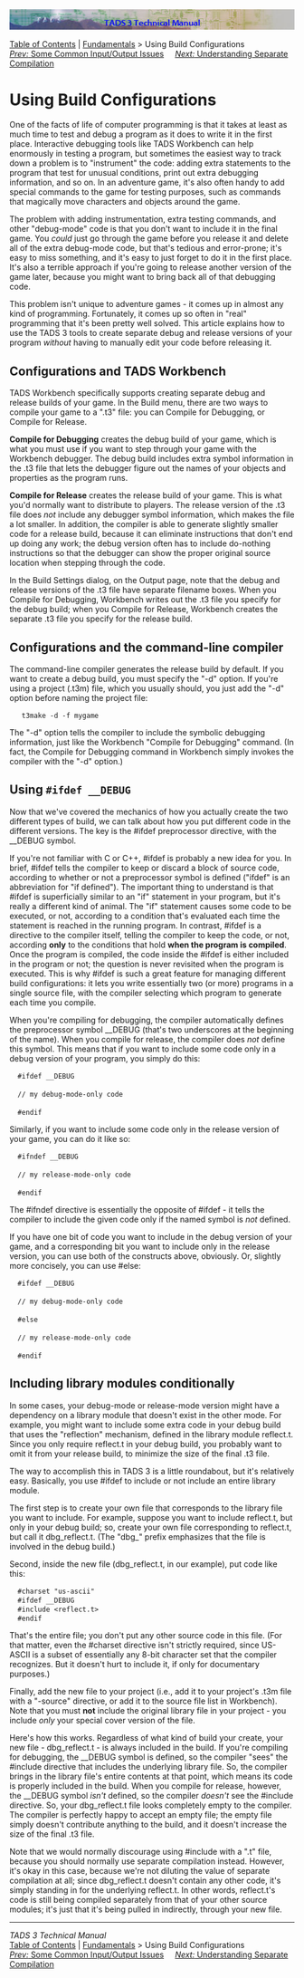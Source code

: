 <div class="topbar">

<img src="topbar.jpg" data-border="0" />

</div>

<div class="nav">

<a href="toc.htm" class="nav">Table of Contents</a> \|
<a href="fund.htm" class="nav">Fundamentals</a> \> Using Build
Configurations  
<span class="navnp"><a href="t3inout.htm" class="nav"><em>Prev:</em> Some Common
Input/Output Issues</a>    
<a href="t3inc.htm" class="nav"><em>Next:</em> Understanding Separate
Compilation</a>     </span>

</div>

<div class="main">

# Using Build Configurations

One of the facts of life of computer programming is that it takes at
least as much time to test and debug a program as it does to write it in
the first place. Interactive debugging tools like TADS Workbench can
help enormously in testing a program, but sometimes the easiest way to
track down a problem is to "instrument" the code: adding extra
statements to the program that test for unusual conditions, print out
extra debugging information, and so on. In an adventure game, it's also
often handy to add special commands to the game for testing purposes,
such as commands that magically move characters and objects around the
game.

The problem with adding instrumentation, extra testing commands, and
other "debug-mode" code is that you don't want to include it in the
final game. You *could* just go through the game before you release it
and delete all of the extra debug-mode code, but that's tedious and
error-prone; it's easy to miss something, and it's easy to just forget
to do it in the first place. It's also a terrible approach if you're
going to release another version of the game later, because you might
want to bring back all of that debugging code.

This problem isn't unique to adventure games - it comes up in almost any
kind of programming. Fortunately, it comes up so often in "real"
programming that it's been pretty well solved. This article explains how
to use the TADS 3 tools to create separate debug and release versions of
your program *without* having to manually edit your code before
releasing it.

## Configurations and TADS Workbench

TADS Workbench specifically supports creating separate debug and release
builds of your game. In the Build menu, there are two ways to compile
your game to a ".t3" file: you can Compile for Debugging, or Compile for
Release.

**Compile for Debugging** creates the debug build of your game, which is
what you must use if you want to step through your game with the
Workbench debugger. The debug build includes extra symbol information in
the .t3 file that lets the debugger figure out the names of your objects
and properties as the program runs.

**Compile for Release** creates the release build of your game. This is
what you'd normally want to distribute to players. The release version
of the .t3 file does *not* include any debugger symbol information,
which makes the file a lot smaller. In addition, the compiler is able to
generate slightly smaller code for a release build, because it can
eliminate instructions that don't end up doing any work; the debug
version often has to include do-nothing instructions so that the
debugger can show the proper original source location when stepping
through the code.

In the Build Settings dialog, on the Output page, note that the debug
and release versions of the .t3 file have separate filename boxes. When
you Compile for Debugging, Workbench writes out the .t3 file you specify
for the debug build; when you Compile for Release, Workbench creates the
separate .t3 file you specify for the release build.

## Configurations and the command-line compiler

The command-line compiler generates the release build by default. If you
want to create a debug build, you must specify the "-d" option. If
you're using a project (.t3m) file, which you usually should, you just
add the "-d" option before naming the project file:

       t3make -d -f mygame

The "-d" option tells the compiler to include the symbolic debugging
information, just like the Workbench "Compile for Debugging" command.
(In fact, the Compile for Debugging command in Workbench simply invokes
the compiler with the "-d" option.)

## Using `#ifdef __DEBUG`

Now that we've covered the mechanics of how you actually create the two
different types of build, we can talk about how you put different code
in the different versions. The key is the \#ifdef preprocessor
directive, with the \_\_DEBUG symbol.

If you're not familiar with C or C++, \#ifdef is probably a new idea for
you. In brief, \#ifdef tells the compiler to keep or discard a block of
source code, according to whether or not a preprocessor symbol is
defined ("ifdef" is an abbreviation for "if defined"). The important
thing to understand is that \#ifdef is superficially similar to an "if"
statement in your program, but it's really a different kind of animal.
The "if" statement causes some code to be executed, or not, according to
a condition that's evaluated each time the statement is reached in the
running program. In contrast, \#ifdef is a directive to the compiler
itself, telling the compiler to keep the code, or not, according
**only** to the conditions that hold **when the program is compiled**.
Once the program is compiled, the code inside the \#ifdef is either
included in the program or not; the question is never revisited when the
program is executed. This is why \#ifdef is such a great feature for
managing different build configurations: it lets you write essentially
two (or more) programs in a single source file, with the compiler
selecting which program to generate each time you compile.

When you're compiling for debugging, the compiler automatically defines
the preprocessor symbol \_\_DEBUG (that's two underscores at the
beginning of the name). When you compile for release, the compiler does
*not* define this symbol. This means that if you want to include some
code only in a debug version of your program, you simply do this:

      #ifdef __DEBUG

      // my debug-mode-only code

      #endif

Similarly, if you want to include some code only in the release version
of your game, you can do it like so:

      #ifndef __DEBUG

      // my release-mode-only code

      #endif

The \#ifndef directive is essentially the opposite of \#ifdef - it tells
the compiler to include the given code only if the named symbol is *not*
defined.

If you have one bit of code you want to include in the debug version of
your game, and a corresponding bit you want to include only in the
release version, you can use both of the constructs above, obviously.
Or, slightly more concisely, you can use \#else:

      #ifdef __DEBUG

      // my debug-mode-only code

      #else

      // my release-mode-only code

      #endif

## Including library modules conditionally

In some cases, your debug-mode or release-mode version might have a
dependency on a library module that doesn't exist in the other mode. For
example, you might want to include some extra code in your debug build
that uses the "reflection" mechanism, defined in the library module
reflect.t. Since you only require reflect.t in your debug build, you
probably want to omit it from your release build, to minimize the size
of the final .t3 file.

The way to accomplish this in TADS 3 is a little roundabout, but it's
relatively easy. Basically, you use \#ifdef to include or not include an
entire library module.

The first step is to create your own file that corresponds to the
library file you want to include. For example, suppose you want to
include reflect.t, but only in your debug build; so, create your own
file corresponding to reflect.t, but call it dbg_reflect.t. (The "dbg\_"
prefix emphasizes that the file is involved in the debug build.)

Second, inside the new file (dbg_reflect.t, in our example), put code
like this:

      #charset "us-ascii"
      #ifdef __DEBUG
      #include <reflect.t>
      #endif

That's the entire file; you don't put any other source code in this
file. (For that matter, even the \#charset directive isn't strictly
required, since US-ASCII is a subset of essentially any 8-bit character
set that the compiler recognizes. But it doesn't hurt to include it, if
only for documentary purposes.)

Finally, add the new file to your project (i.e., add it to your
project's .t3m file with a "-source" directive, or add it to the source
file list in Workbench). Note that you must **not** include the original
library file in your project - you include *only* your special cover
version of the file.

Here's how this works. Regardless of what kind of build your create,
your new file - dbg_reflect.t - is always included in the build. If
you're compiling for debugging, the \_\_DEBUG symbol is defined, so the
compiler "sees" the \#include directive that includes the underlying
library file. So, the compiler brings in the library file's entire
contents at that point, which means its code is properly included in the
build. When you compile for release, however, the \_\_DEBUG symbol
*isn't* defined, so the compiler *doesn't* see the \#include directive.
So, your dbg_reflect.t file looks completely empty to the compiler. The
compiler is perfectly happy to accept an empty file; the empty file
simply doesn't contribute anything to the build, and it doesn't increase
the size of the final .t3 file.

Note that we would normally discourage using \#include with a ".t" file,
because you should normally use separate compilation instead. However,
it's okay in this case, because we're not diluting the value of separate
compilation at all; since dbg_reflect.t doesn't contain any other code,
it's simply standing in for the underlying reflect.t. In other words,
reflect.t's code is still being compiled separately from that of your
other source modules; it's just that it's being pulled in indirectly,
through your new file.

</div>

------------------------------------------------------------------------

<div class="navb">

*TADS 3 Technical Manual*  
<a href="toc.htm" class="nav">Table of Contents</a> \|
<a href="fund.htm" class="nav">Fundamentals</a> \> Using Build
Configurations  
<span class="navnp"><a href="t3inout.htm" class="nav"><em>Prev:</em> Some Common
Input/Output Issues</a>    
<a href="t3inc.htm" class="nav"><em>Next:</em> Understanding Separate
Compilation</a>     </span>

</div>
